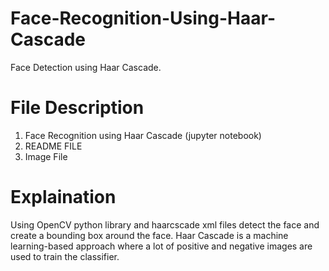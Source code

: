 # Face-Recognition-Using-Haar-Cascade
  Face Detection using Haar Cascade.
 
# File Description
  1. Face Recognition using Haar Cascade (jupyter notebook)
  2. README FILE
  3. Image File
 
 # Explaination 
  Using OpenCV python library and haarcscade xml files detect the face and create a bounding box around the face.
  Haar Cascade is a machine learning-based approach where a lot of positive and negative images are used to train the classifier. 
